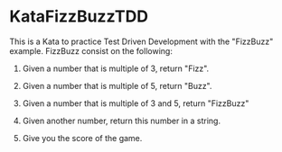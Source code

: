 # KataFizzBuzzTDD
This is a Kata to practice Test Driven Development with the "FizzBuzz" example.
 FizzBuzz consist on the following:
   1. Given a number that is multiple of 3, return "Fizz".
   2. Given a number that is multiple of 5, return "Buzz".
   3. Given a number that is multiple of 3 and 5, return "FizzBuzz"
   4. Given another number, return this number in a string.


1. Give you the score of the game.

